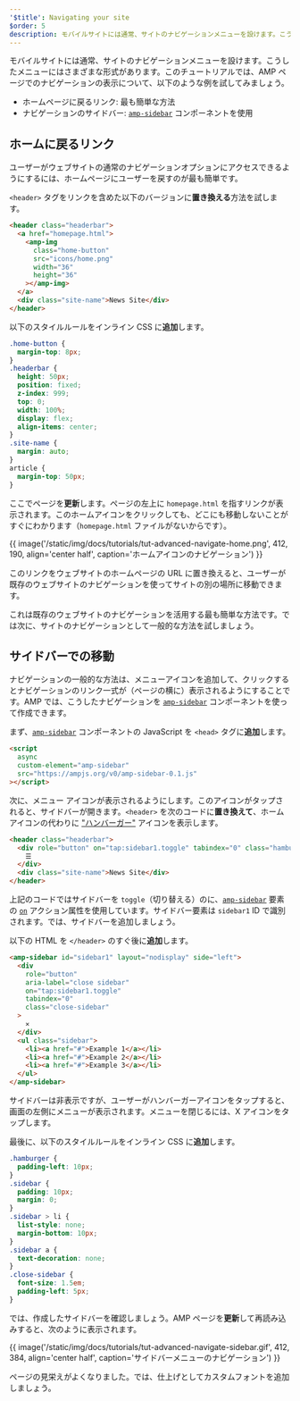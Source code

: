 ```yaml
---
'$title': Navigating your site
$order: 5
description: モバイルサイトには通常、サイトのナビゲーションメニューを設けます。こうしたメニューにはさまざまな形式があります。このチュートリアルでは、AMP ページでのナビゲーション ...
---
```


モバイルサイトには通常、サイトのナビゲーションメニューを設けます。こうしたメニューにはさまざまな形式があります。このチュートリアルでは、AMP ページでのナビゲーションの表示について、以下のような例を試してみましょう。

- ホームページに戻るリンク: 最も簡単な方法
- ナビゲーションのサイドバー: [`amp-sidebar`](../../../../documentation/components/reference/amp-sidebar.md) コンポーネントを使用

## ホームに戻るリンク

ユーザーがウェブサイトの通常のナビゲーションオプションにアクセスできるようにするには、ホームページにユーザーを戻すのが最も簡単です。

`<header>` タグをリンクを含めた以下のバージョンに**置き換える**方法を試します。

```html
<header class="headerbar">
  <a href="homepage.html">
    <amp-img
      class="home-button"
      src="icons/home.png"
      width="36"
      height="36"
    ></amp-img>
  </a>
  <div class="site-name">News Site</div>
</header>
```

以下のスタイルルールをインライン CSS に**追加**します。

```css
.home-button {
  margin-top: 8px;
}
.headerbar {
  height: 50px;
  position: fixed;
  z-index: 999;
  top: 0;
  width: 100%;
  display: flex;
  align-items: center;
}
.site-name {
  margin: auto;
}
article {
  margin-top: 50px;
}
```

ここでページを**更新**します。ページの左上に `homepage.html` を指すリンクが表示されます。このホームアイコンをクリックしても、どこにも移動しないことがすぐにわかります（`homepage.html` ファイルがないからです）。

{{ image('/static/img/docs/tutorials/tut-advanced-navigate-home.png', 412, 190, align='center half', caption='ホームアイコンのナビゲーション') }}

このリンクをウェブサイトのホームページの URL に置き換えると、ユーザーが既存のウェブサイトのナビゲーションを使ってサイトの別の場所に移動できます。

これは既存のウェブサイトのナビゲーションを活用する最も簡単な方法です。では次に、サイトのナビゲーションとして一般的な方法を試しましょう。

## サイドバーでの移動

ナビゲーションの一般的な方法は、メニューアイコンを追加して、クリックするとナビゲーションのリンク一式が（ページの横に）表示されるようにすることです。AMP では、こうしたナビゲーションを [`amp-sidebar`](../../../../documentation/components/reference/amp-sidebar.md) コンポーネントを使って作成できます。

まず、[`amp-sidebar`](../../../../documentation/components/reference/amp-sidebar.md) コンポーネントの JavaScript を `<head>` タグに**追加**します。

```html
<script
  async
  custom-element="amp-sidebar"
  src="https://ampjs.org/v0/amp-sidebar-0.1.js"
></script>
```

次に、メニュー アイコンが表示されるようにします。このアイコンがタップされると、サイドバーが開きます。`<header>` を次のコードに**置き換えて**、ホームアイコンの代わりに ["ハンバーガー"](https://en.wikipedia.org/wiki/Hamburger_button) アイコンを表示します。

```html
<header class="headerbar">
  <div role="button" on="tap:sidebar1.toggle" tabindex="0" class="hamburger">
    ☰
  </div>
  <div class="site-name">News Site</div>
</header>
```

上記のコードではサイドバーを `toggle`（切り替える）のに、[`amp-sidebar`](../../../../documentation/components/reference/amp-sidebar.md) 要素の [`on`](../../../../documentation/guides-and-tutorials/learn/amp-actions-and-events.md) アクション属性を使用しています。サイドバー要素は `sidebar1` ID で識別されます。では、サイドバーを追加しましょう。

以下の HTML を `</header>` のすぐ後に**追加**します。

```html
<amp-sidebar id="sidebar1" layout="nodisplay" side="left">
  <div
    role="button"
    aria-label="close sidebar"
    on="tap:sidebar1.toggle"
    tabindex="0"
    class="close-sidebar"
  >
    ✕
  </div>
  <ul class="sidebar">
    <li><a href="#">Example 1</a></li>
    <li><a href="#">Example 2</a></li>
    <li><a href="#">Example 3</a></li>
  </ul>
</amp-sidebar>
```

サイドバーは非表示ですが、ユーザーがハンバーガーアイコンをタップすると、画面の左側にメニューが表示されます。メニューを閉じるには、X アイコンをタップします。

最後に、以下のスタイルルールをインライン CSS に**追加**します。

```css
.hamburger {
  padding-left: 10px;
}
.sidebar {
  padding: 10px;
  margin: 0;
}
.sidebar > li {
  list-style: none;
  margin-bottom: 10px;
}
.sidebar a {
  text-decoration: none;
}
.close-sidebar {
  font-size: 1.5em;
  padding-left: 5px;
}
```

では、作成したサイドバーを確認しましょう。AMP ページを**更新**して再読み込みすると、次のように表示されます。

{{ image('/static/img/docs/tutorials/tut-advanced-navigate-sidebar.gif', 412, 384, align='center half', caption='サイドバーメニューのナビゲーション') }}

ページの見栄えがよくなりました。では、仕上げとしてカスタムフォントを追加しましょう。
